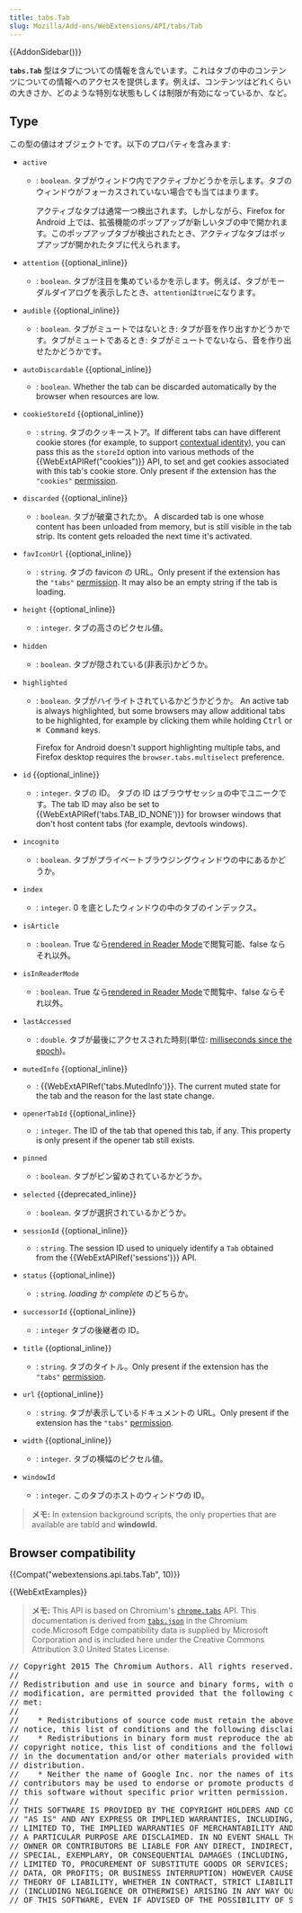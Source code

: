 ```yaml
---
title: tabs.Tab
slug: Mozilla/Add-ons/WebExtensions/API/tabs/Tab
---
```


{{AddonSidebar()}}

**`tabs.Tab`** 型はタブについての情報を含んでいます。これはタブの中のコンテンツについての情報へのアクセスを提供します。例えば、コンテンツはどれくらいの大きさか、どのような特別な状態もしくは制限が有効になっているか、など。

## Type

この型の値はオブジェクトです。以下のプロパティを含みます:

- `active`

  - : `boolean`. タブがウィンドウ内でアクティブかどうかを示します。タブのウィンドウがフォーカスされていない場合でも当てはまります。

    アクティブなタブは通常一つ検出されます。しかしながら、Firefox for Android 上では、拡張機能のポップアップが新しいタブの中で開かれます。このポップアップタブが検出されたとき、アクティブなタブはポップアップが開かれたタブに代えられます。

- `attention` {{optional_inline}}
  - : `boolean`. タブが注目を集めているかを示します。例えば、タブがモーダルダイアログを表示したとき、`attention`は`true`になります。
- `audible` {{optional_inline}}
  - : `boolean`. タブがミュートではないとき: タブが音を作り出すかどうかです。タブがミュートであるとき: タブがミュートでないなら、音を作り出せたかどうかです。
- `autoDiscardable` {{optional_inline}}
  - : `boolean`. Whether the tab can be discarded automatically by the browser when resources are low.
- `cookieStoreId` {{optional_inline}}
  - : `string`. タブのクッキーストア。If different tabs can have different cookie stores (for example, to support [contextual identity](https://wiki.mozilla.org/Security/Contextual_Identity_Project/Containers)), you can pass this as the `storeId` option into various methods of the {{WebExtAPIRef("cookies")}} API, to set and get cookies associated with this tab's cookie store. Only present if the extension has the `"cookies"` [permission](/ja/docs/Mozilla/Add-ons/WebExtensions/manifest.json/permissions).
- `discarded` {{optional_inline}}
  - : `boolean`. タブが破棄されたか。 A discarded tab is one whose content has been unloaded from memory, but is still visible in the tab strip. Its content gets reloaded the next time it's activated.
- `favIconUrl` {{optional_inline}}
  - : `string`. タブの favicon の URL。Only present if the extension has the `"tabs"` [permission](/ja/docs/Mozilla/Add-ons/WebExtensions/manifest.json/permissions). It may also be an empty string if the tab is loading.
- `height` {{optional_inline}}
  - : `integer`. タブの高さのピクセル値。
- `hidden`
  - : `boolean`. タブが隠されている(非表示)かどうか。
- `highlighted`

  - : `boolean`. タブがハイライトされているかどうかどうか。 An active tab is always highlighted, but some browsers may allow additional tabs to be highlighted, for example by clicking them while holding <kbd>Ctrl</kbd> or <kbd>⌘ Command</kbd> keys.

    Firefox for Android doesn't support highlighting multiple tabs, and Firefox desktop requires the `browser.tabs.multiselect` preference.

- `id` {{optional_inline}}
  - : `integer`. タブの ID。 タブの ID はブラウザセッショの中でユニークです。The tab ID may also be set to {{WebExtAPIRef('tabs.TAB_ID_NONE')}} for browser windows that don't host content tabs (for example, devtools windows).
- `incognito`
  - : `boolean`. タブがプライベートブラウジングウィンドウの中にあるかどうか。
- `index`
  - : `integer`. 0 を底としたウィンドウの中のタブのインデックス。
- `isArticle`
  - : `boolean`. True なら[rendered in Reader Mode](/ja/Add-ons/WebExtensions/API/tabs/toggleReaderMode)で閲覧可能、false ならそれ以外。
- `isInReaderMode`
  - : `boolean`. True なら[rendered in Reader Mode](/ja/Add-ons/WebExtensions/API/tabs/toggleReaderMode)で閲覧中、false ならそれ以外。
- `lastAccessed`
  - : `double`. タブが最後にアクセスされた時刻(単位: [milliseconds since the epoch](https://en.wikipedia.org/wiki/Unix_time))。
- `mutedInfo` {{optional_inline}}
  - : {{WebExtAPIRef('tabs.MutedInfo')}}. The current muted state for the tab and the reason for the last state change.
- `openerTabId` {{optional_inline}}
  - : `integer`. The ID of the tab that opened this tab, if any. This property is only present if the opener tab still exists.
- `pinned`
  - : `boolean`. タブがピン留めされているかどうか。
- `selected` {{deprecated_inline}}
  - : `boolean`. タブが選択されているかどうか。
- `sessionId` {{optional_inline}}
  - : `string`. The session ID used to uniquely identify a `Tab` obtained from the {{WebExtAPIRef('sessions')}} API.
- `status` {{optional_inline}}
  - : `string`. _loading_ か _complete_ のどちらか。
- `successorId` {{optional_inline}}
  - : `integer` タブの後継者の ID。
- `title` {{optional_inline}}
  - : `string`. タブのタイトル。Only present if the extension has the `"tabs"` [permission](/ja/docs/Mozilla/Add-ons/WebExtensions/manifest.json/permissions).
- `url` {{optional_inline}}
  - : `string`. タブが表示しているドキュメントの URL。Only present if the extension has the `"tabs"` [permission](/ja/docs/Mozilla/Add-ons/WebExtensions/manifest.json/permissions).
- `width` {{optional_inline}}
  - : `integer`. タブの横幅のピクセル値。
- `windowId`
  - : `integer`. このタブのホストのウィンドウの ID。

> **メモ:** In extension background scripts, the only properties that are available are tabId and **windowId.**

## Browser compatibility

{{Compat("webextensions.api.tabs.Tab", 10)}}

{{WebExtExamples}}

> **メモ:** This API is based on Chromium's [`chrome.tabs`](https://developer.chrome.com/extensions/tabs#type-Tab) API. This documentation is derived from [`tabs.json`](https://chromium.googlesource.com/chromium/src/+/master/chrome/common/extensions/api/tabs.json) in the Chromium code.Microsoft Edge compatibility data is supplied by Microsoft Corporation and is included here under the Creative Commons Attribution 3.0 United States License.

<pre class="hidden">// Copyright 2015 The Chromium Authors. All rights reserved.
//
// Redistribution and use in source and binary forms, with or without
// modification, are permitted provided that the following conditions are
// met:
//
//    * Redistributions of source code must retain the above copyright
// notice, this list of conditions and the following disclaimer.
//    * Redistributions in binary form must reproduce the above
// copyright notice, this list of conditions and the following disclaimer
// in the documentation and/or other materials provided with the
// distribution.
//    * Neither the name of Google Inc. nor the names of its
// contributors may be used to endorse or promote products derived from
// this software without specific prior written permission.
//
// THIS SOFTWARE IS PROVIDED BY THE COPYRIGHT HOLDERS AND CONTRIBUTORS
// "AS IS" AND ANY EXPRESS OR IMPLIED WARRANTIES, INCLUDING, BUT NOT
// LIMITED TO, THE IMPLIED WARRANTIES OF MERCHANTABILITY AND FITNESS FOR
// A PARTICULAR PURPOSE ARE DISCLAIMED. IN NO EVENT SHALL THE COPYRIGHT
// OWNER OR CONTRIBUTORS BE LIABLE FOR ANY DIRECT, INDIRECT, INCIDENTAL,
// SPECIAL, EXEMPLARY, OR CONSEQUENTIAL DAMAGES (INCLUDING, BUT NOT
// LIMITED TO, PROCUREMENT OF SUBSTITUTE GOODS OR SERVICES; LOSS OF USE,
// DATA, OR PROFITS; OR BUSINESS INTERRUPTION) HOWEVER CAUSED AND ON ANY
// THEORY OF LIABILITY, WHETHER IN CONTRACT, STRICT LIABILITY, OR TORT
// (INCLUDING NEGLIGENCE OR OTHERWISE) ARISING IN ANY WAY OUT OF THE USE
// OF THIS SOFTWARE, EVEN IF ADVISED OF THE POSSIBILITY OF SUCH DAMAGE.
</pre>
